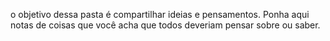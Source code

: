 o objetivo dessa pasta é compartilhar ideias e pensamentos. Ponha aqui notas de coisas que você acha que todos deveriam pensar sobre ou saber.
